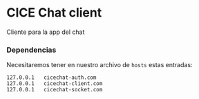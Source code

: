 # CICE Chat client

Cliente para la app del chat

### Dependencias

Necesitaremos tener en nuestro archivo de `hosts` estas entradas:

```
127.0.0.1	cicechat-auth.com
127.0.0.1	cicechat-client.com
127.0.0.1	cicechat-socket.com
```
